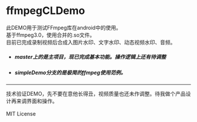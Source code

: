 # ffmpegCLDemo
此DEMO用于测试FFmpeg库在android中的使用。<br>
基于ffmpeg3.0，使用合并的.so文件。<br>
目前已完成录制视频后合成入图片水印、文字水印、动态视频水印、音频。<br>

- ##### master上的是主项目，现已完成基本功能。操作逻辑上还有待调整
- ##### simpleDemo分支的是极简的ffmpeg使用范例。

***

技术验证DEMO，先不要在意他长得丑，视频质量也还未作调整。待我做个产品设计再来调界面和操作。
<br><br>
MIT License
